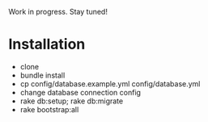 Work in progress. Stay tuned!


Installation
============
* clone
* bundle install
* cp config/database.example.yml config/database.yml
* change database connection config
* rake db:setup; rake db:migrate
* rake bootstrap:all
